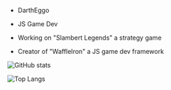 - DarthEggo

- JS Game Dev

- Working on "Slambert Legends" a strategy game

- Creator of "WaffleIron" a JS game dev framework


![GitHub stats](https://github-readme-stats.vercel.app/api?username=DarthEggo&show_icons=true&theme=tokyonight)

![Top Langs](https://github-readme-stats.vercel.app/api/top-langs/?username=DarthEggo&theme=tokyonight)


